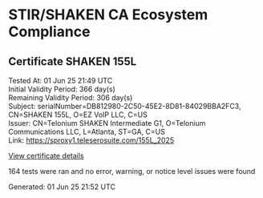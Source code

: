# STIR/SHAKEN CA Ecosystem Compliance

## Certificate SHAKEN 155L

Tested At: 01 Jun 25 21:49 UTC\
Initial Validity Period: 366 day(s)\
Remaining Validity Period: 306 day(s)\
Subject: serialNumber=DB812980-2C50-45E2-8D81-84029BBA2FC3, CN=SHAKEN 155L, O=EZ VoIP LLC, C=US\
Issuer: CN=Telonium SHAKEN Intermediate G1, O=Telonium Communications LLC, L=Atlanta, ST=GA, C=US\
Link: https://sproxy1.teleserosuite.com/155L_2025

[View certificate details](https://x509.io/?cert=MIIDIjCCAsegAwIBAgIRANggefTQPIdtj6lX47dg5WEwCgYIKoZIzj0EAwIwfDELMAkGA1UEBhMCVVMxCzAJBgNVBAgMAkdBMRAwDgYDVQQHDAdBdGxhbnRhMSQwIgYDVQQKDBtUZWxvbml1bSBDb21tdW5pY2F0aW9ucyBMTEMxKDAmBgNVBAMMH1RlbG9uaXVtIFNIQUtFTiBJbnRlcm1lZGlhdGUgRzEwHhcNMjUwNDAzMTQwNjU0WhcNMjYwNDAzMTQwNzU0WjBoMQswCQYDVQQGEwJVUzEUMBIGA1UEChMLRVogVm9JUCBMTEMxFDASBgNVBAMTC1NIQUtFTiAxNTVMMS0wKwYDVQQFEyREQjgxMjk4MC0yQzUwLTQ1RTItOEQ4MS04NDAyOUJCQTJGQzMwWTATBgcqhkjOPQIBBggqhkjOPQMBBwNCAAThfUjLCB08qT3EY%2FtrW29RPP3Qv9EQEPOPrIT9W9mBsgzNymgTKcbc99ryQj4eIXiwtIpuvgRJvf5uAsypc3R6o4IBPDCCATgwDgYDVR0PAQH%2FBAQDAgeAMAwGA1UdEwEB%2FwQCMAAwHQYDVR0OBBYEFMcCLquVAfY%2BqZjIu1PAGHBOQhC5MB8GA1UdIwQYMBaAFKoku%2F8UdUB5LYdv6A1Bd8q7zYiwMBcGA1UdIAQQMA4wDAYKYIZIAYb%2FCQEBBDCBpgYDVR0fBIGeMIGbMIGYoDqgOIY2aHR0cHM6Ly9hdXRoZW50aWNhdGUtYXBpLmljb25lY3Rpdi5jb20vZG93bmxvYWQvdjEvY3JsolqkWDBWMRQwEgYDVQQHEwtCcmlkZ2V3YXRlcjELMAkGA1UECBMCTkoxEzARBgNVBAMTClNUSS1QQSBDUkwxCzAJBgNVBAYTAlVTMQ8wDQYDVQQKEwZTVEktUEEwFgYIKwYBBQUHARoECjAIoAYWBDE1NUwwCgYIKoZIzj0EAwIDSQAwRgIhAPgVH2D4kEFuFnWB8e%2BFevtQUcA6b7RVIv8DDWqxwfjMAiEAxFHISjq6wzkRED5lEoapDomi3jT91RNEDyXKPBNHGu4%3D)

164 tests were ran and no error, warning, or notice level issues were found


Generated: 01 Jun 25 21:52 UTC